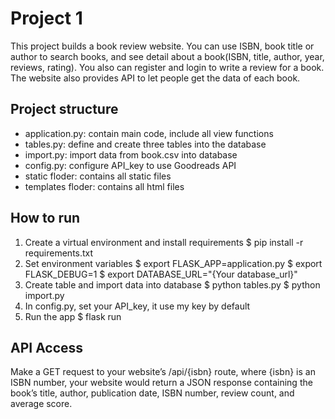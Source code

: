 # Project 1
This project builds a book review website. You can use ISBN, book title or author to search books, and see detail about a book(ISBN, title, author, year, reviews, rating). You also can register and login to write a review for a book. The website also provides API to let people get the data of each book.

## Project structure
- application.py: contain main code, include all view functions
- tables.py: define and create three tables into the database
- import.py: import data from book.csv into database
- config.py: configure API_key to use Goodreads API
- static floder: contains all static files
- templates floder: contains all html files

## How to run
1. Create a virtual environment and install requirements
$ pip install -r requirements.txt
2. Set environment variables
$ export FLASK_APP=application.py
$ export FLASK_DEBUG=1
$ export DATABASE_URL="{Your database_url}"
3. Create table and import data into database
$ python tables.py
$ python import.py
4. In config.py, set your API_key, it use my key by default
5. Run the app
$ flask run

## API Access
Make a GET request to your website’s /api/{isbn} route, where {isbn} is an ISBN number, your website would return a JSON response containing the book’s title, author, publication date, ISBN number, review count, and average score.
